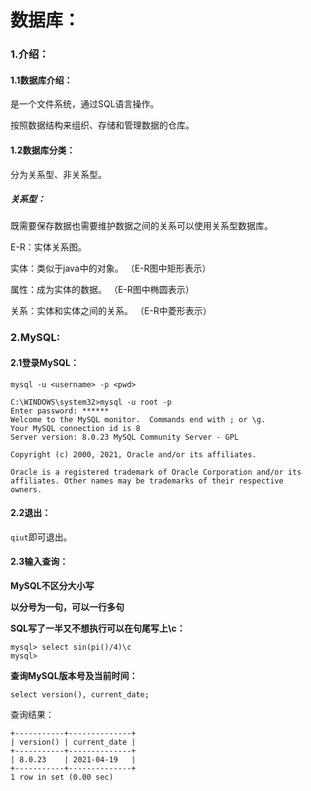 # 数据库：

### 1.介绍：

#### 1.1数据库介绍：

是一个文件系统，通过SQL语言操作。

按照数据结构来组织、存储和管理数据的仓库。

#### 1.2数据库分类：

分为关系型、非关系型。

##### 关系型：

既需要保存数据也需要维护数据之间的关系可以使用关系型数据库。

E-R：实体关系图。

实体：类似于java中的对象。 （E-R图中矩形表示）

属性：成为实体的数据。 （E-R图中椭圆表示）

关系：实体和实体之间的关系。 （E-R中菱形表示）

### 2.MySQL:

#### 2.1登录MySQL：

`mysql -u <username> -p <pwd>`

```
C:\WINDOWS\system32>mysql -u root -p
Enter password: ******
Welcome to the MySQL monitor.  Commands end with ; or \g.
Your MySQL connection id is 8
Server version: 8.0.23 MySQL Community Server - GPL

Copyright (c) 2000, 2021, Oracle and/or its affiliates.

Oracle is a registered trademark of Oracle Corporation and/or its
affiliates. Other names may be trademarks of their respective
owners.
```

#### 2.2退出：

`qiut`即可退出。

#### 2.3输入查询：

**MySQL不区分大小写**

**以分号为一句，可以一行多句**

**SQL写了一半又不想执行可以在句尾写上\c：**

```
mysql> select sin(pi()/4)\c
mysql>
```

**查询MySQL版本号及当前时间：**

`select version(), current_date;`

查询结果：

```
+-----------+--------------+
| version() | current_date |
+-----------+--------------+
| 8.0.23    | 2021-04-19   |
+-----------+--------------+
1 row in set (0.00 sec)
```